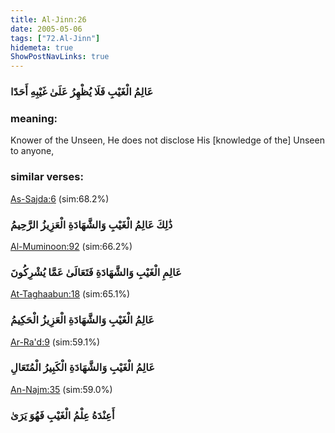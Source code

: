 ```yaml
---
title: Al-Jinn:26
date: 2005-05-06
tags: ["72.Al-Jinn"]
hidemeta: true 
ShowPostNavLinks: true 
---
```

### عَالِمُ الْغَيْبِ فَلَا يُظْهِرُ عَلَىٰ غَيْبِهِ أَحَدًا
### meaning: 
Knower of the Unseen, He does not disclose His [knowledge of the] Unseen to anyone,
### similar verses: 

[As-Sajda:6](/32/6) (sim:68.2%)

### ذَٰلِكَ عَالِمُ الْغَيْبِ وَالشَّهَادَةِ الْعَزِيزُ الرَّحِيمُ

[Al-Muminoon:92](/23/92) (sim:66.2%)

### عَالِمِ الْغَيْبِ وَالشَّهَادَةِ فَتَعَالَىٰ عَمَّا يُشْرِكُونَ

[At-Taghaabun:18](/64/18) (sim:65.1%)

### عَالِمُ الْغَيْبِ وَالشَّهَادَةِ الْعَزِيزُ الْحَكِيمُ

[Ar-Ra'd:9](/13/9) (sim:59.1%)

### عَالِمُ الْغَيْبِ وَالشَّهَادَةِ الْكَبِيرُ الْمُتَعَالِ

[An-Najm:35](/53/35) (sim:59.0%)

### أَعِنْدَهُ عِلْمُ الْغَيْبِ فَهُوَ يَرَىٰ
